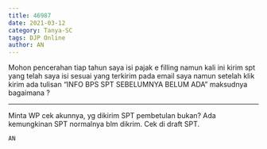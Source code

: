 ```yaml
---
title: 46987
date: 2021-03-12
category: Tanya-SC
tags: DJP Online
author: AN
---
```


Mohon pencerahan tiap tahun saya isi pajak e filling namun kali ini kirim spt yang telah saya isi sesuai yang terkirim pada email saya namun setelah klik kirim ada tulisan “INFO BPS SPT SEBELUMNYA BELUM ADA” maksudnya bagaimana ?

---

Minta WP cek akunnya, yg dikirim SPT pembetulan bukan? Ada kemungkinan SPT normalnya blm dikrim. Cek di draft SPT.

`AN`

